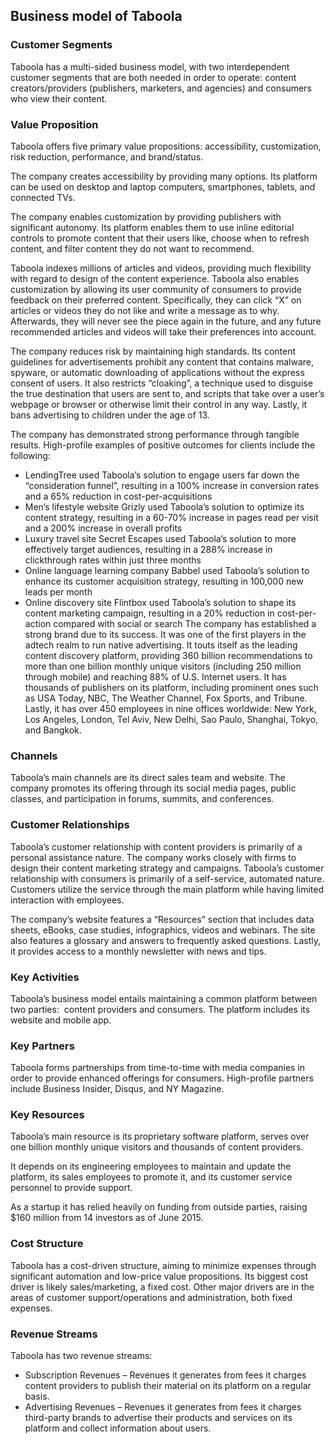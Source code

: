 Business model of Taboola
-------------------------

 ### Customer Segments

 Taboola has a multi-sided business model, with two interdependent customer segments that are both needed in order to operate: content creators/providers (publishers, marketers, and agencies) and consumers who view their content.

 ### Value Proposition

 Taboola offers five primary value propositions: accessibility, customization, risk reduction, performance, and brand/status.

 The company creates accessibility by providing many options. Its platform can be used on desktop and laptop computers, smartphones, tablets, and connected TVs.

 The company enables customization by providing publishers with significant autonomy. Its platform enables them to use inline editorial controls to promote content that their users like, choose when to refresh content, and filter content they do not want to recommend.

 Taboola indexes millions of articles and videos, providing much flexibility with regard to design of the content experience. Taboola also enables customization by allowing its user community of consumers to provide feedback on their preferred content. Specifically, they can click “X” on articles or videos they do not like and write a message as to why. Afterwards, they will never see the piece again in the future, and any future recommended articles and videos will take their preferences into account.

 The company reduces risk by maintaining high standards. Its content guidelines for advertisements prohibit any content that contains malware, spyware, or automatic downloading of applications without the express consent of users. It also restricts “cloaking”, a technique used to disguise the true destination that users are sent to, and scripts that take over a user’s webpage or browser or otherwise limit their control in any way. Lastly, it bans advertising to children under the age of 13.

 The company has demonstrated strong performance through tangible results. High-profile examples of positive outcomes for clients include the following:

  * LendingTree used Taboola’s solution to engage users far down the “consideration funnel”, resulting in a 100% increase in conversion rates and a 65% reduction in cost-per-acquisitions
 * Men’s lifestyle website Grizly used Taboola’s solution to optimize its content strategy, resulting in a 60-70% increase in pages read per visit and a 200% increase in overall profits
 * Luxury travel site Secret Escapes used Taboola’s solution to more effectively target audiences, resulting in a 288% increase in clickthrough rates within just three months
 * Online language learning company Babbel used Taboola’s solution to enhance its customer acquisition strategy, resulting in 100,000 new leads per month
 * Online discovery site Flintbox used Taboola’s solution to shape its content marketing campaign, resulting in a 20% reduction in cost-per-action compared with social or search
  The company has established a strong brand due to its success. It was one of the first players in the adtech realm to run native advertising. It touts itself as the leading content discovery platform, providing 360 billion recommendations to more than one billion monthly unique visitors (including 250 million through mobile) and reaching 88% of U.S. Internet users. It has thousands of publishers on its platform, including prominent ones such as USA Today, NBC, The Weather Channel, Fox Sports, and Tribune. Lastly, it has over 450 employees in nine offices worldwide: New York, Los Angeles, London, Tel Aviv, New Delhi, Sao Paulo, Shanghai, Tokyo, and Bangkok.

 ### Channels

 Taboola’s main channels are its direct sales team and website. The company promotes its offering through its social media pages, public classes, and participation in forums, summits, and conferences.

 ### Customer Relationships

 Taboola’s customer relationship with content providers is primarily of a personal assistance nature. The company works closely with firms to design their content marketing strategy and campaigns. Taboola’s customer relationship with consumers is primarily of a self-service, automated nature. Customers utilize the service through the main platform while having limited interaction with employees.

 The company’s website features a “Resources” section that includes data sheets, eBooks, case studies, infographics, videos and webinars. The site also features a glossary and answers to frequently asked questions. Lastly, it provides access to a monthly newsletter with news and tips.

 ### Key Activities

 Taboola’s business model entails maintaining a common platform between two parties:  content providers and consumers. The platform includes its website and mobile app.

 ### Key Partners

 Taboola forms partnerships from time-to-time with media companies in order to provide enhanced offerings for consumers. High-profile partners include Business Insider, Disqus, and NY Magazine.

 ### Key Resources

 Taboola’s main resource is its proprietary software platform, serves over one billion monthly unique visitors and thousands of content providers.

 It depends on its engineering employees to maintain and update the platform, its sales employees to promote it, and its customer service personnel to provide support.

 As a startup it has relied heavily on funding from outside parties, raising $160 million from 14 investors as of June 2015.

 ### Cost Structure

 Taboola has a cost-driven structure, aiming to minimize expenses through significant automation and low-price value propositions. Its biggest cost driver is likely sales/marketing, a fixed cost. Other major drivers are in the areas of customer support/operations and administration, both fixed expenses.

 ### Revenue Streams

 Taboola has two revenue streams:

  * Subscription Revenues – Revenues it generates from fees it charges content providers to publish their material on its platform on a regular basis.
 * Advertising Revenues – Revenues it generates from fees it charges third-party brands to advertise their products and services on its platform and collect information about users.